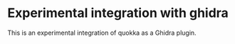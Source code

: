 # Experimental integration with ghidra

This is an experimental integration of quokka as a Ghidra plugin.